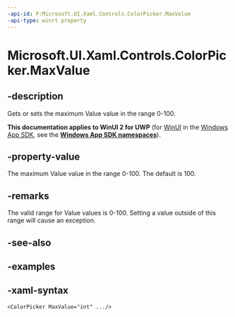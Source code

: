 ```yaml
---
-api-id: P:Microsoft.UI.Xaml.Controls.ColorPicker.MaxValue
-api-type: winrt property
---
```

<!-- Property syntax.
public int MaxValue { get;  set; }
-->

# Microsoft.UI.Xaml.Controls.ColorPicker.MaxValue


## -description

Gets or sets the maximum Value value in the range 0-100.


**This documentation applies to WinUI 2 for UWP** (for [WinUI](/windows/apps/winui/winui3/) in the [Windows App SDK](/windows/apps/windows-app-sdk/), see the **[Windows App SDK namespaces](/windows/windows-app-sdk/api/winrt/)**).

## -property-value

The maximum Value value in the range 0-100. The default is 100.


## -remarks

The valid range for Value values is 0-100. Setting a value outside of this range will cause an exception.


## -see-also


## -examples


## -xaml-syntax

```xaml
<ColorPicker MaxValue="int" .../>
```


